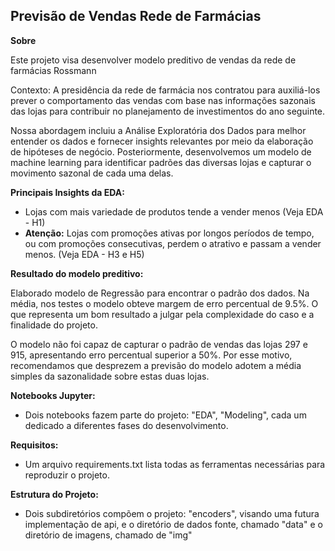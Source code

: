 ## Previsão de Vendas Rede de Farmácias

**Sobre**

Este projeto visa desenvolver modelo preditivo de vendas da rede de farmácias Rossmann

Contexto: A presidência da rede de farmácia nos contratou para auxiliá-los prever o comportamento das vendas com base nas informações sazonais das lojas para contribuir no planejamento de investimentos do ano seguinte.

Nossa abordagem incluiu a Análise Exploratória dos Dados para melhor entender os dados e fornecer insights relevantes por meio da elaboração de hipóteses de negócio. Posteriormente, desenvolvemos um modelo de machine learning para identificar padrões das diversas lojas e capturar o movimento sazonal de cada uma delas.

**Principais Insights da EDA:**

- Lojas com mais variedade de produtos tende a vender menos (Veja EDA - H1)
- **Atenção:** Lojas com promoções ativas por longos períodos de tempo, ou com promoções consecutivas, perdem o atrativo e passam a vender menos. (Veja EDA - H3 e H5)

**Resultado do modelo preditivo:**

Elaborado modelo de Regressão para encontrar o padrão dos dados. Na média, nos testes o modelo obteve margem de erro percentual de 9.5%. O que representa um bom resultado a julgar pela complexidade do caso e a finalidade do projeto.

O modelo não foi capaz de capturar o padrão de vendas das lojas 297 e 915, apresentando erro percentual superior a 50%. Por esse motivo, recomendamos que desprezem a previsão do modelo adotem a média simples da sazonalidade sobre estas duas lojas.


**Notebooks Jupyter:**

* Dois notebooks fazem parte do projeto: "EDA", "Modeling", cada um dedicado a diferentes fases do desenvolvimento.

**Requisitos:**

* Um arquivo requirements.txt lista todas as ferramentas necessárias para reproduzir o projeto.

**Estrutura do Projeto:**

* Dois subdiretórios compõem o projeto: "encoders", visando uma futura implementação de api, e o diretório de dados fonte, chamado "data" e o diretório de imagens, chamado de "img"
